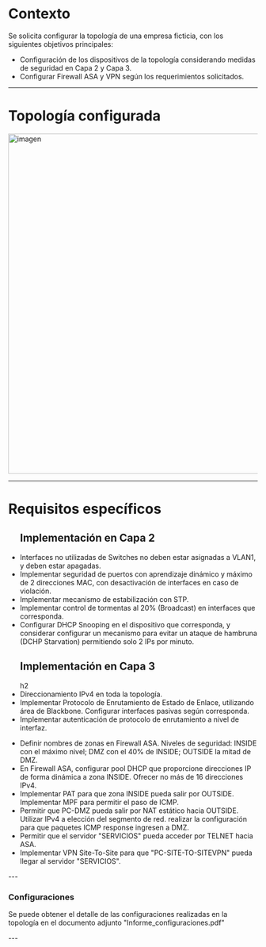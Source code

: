 ### <h1>Contexto</h1>

Se solicita configurar la topología de una empresa ficticia, con los siguientes objetivos principales:
- Configuración de los dispositivos de la topología considerando medidas de seguridad en Capa 2 y Capa 3.
- Configurar Firewall ASA y VPN según los requerimientos solicitados.
---

### <h1>Topología configurada</h1>

<img width="689" height="686" alt="imagen" src="https://github.com/user-attachments/assets/c8fe285d-b70f-4a48-974d-a707c74582d7" />

---

### <h1>Requisitos específicos</h1>
<p>
  <ul>
  <h2>Implementación en Capa 2</h2>
    <li>Interfaces no utilizadas de Switches no deben estar asignadas a VLAN1, y deben estar apagadas.</li>
    <li>Implementar seguridad de puertos con aprendizaje dinámico y máximo de 2 direcciones MAC, con desactivación de interfaces en caso de violación.</li>
    <li>Implementar mecanismo de estabilización con STP.</li>
    <li>Implementar control de tormentas al 20% (Broadcast) en interfaces que corresponda.</li>
    <li>Configurar DHCP Snooping en el dispositivo que corresponda, y considerar configurar un mecanismo para evitar un ataque de hambruna (DCHP Starvation) permitiendo solo 2 IPs por minuto.</li>
  </ul>

  <ul>
  <h2>Implementación en Capa 3</h2>h2
    <li>Direccionamiento IPv4 en toda la topología.</li>
    <li>Implementar Protocolo de Enrutamiento de Estado de Enlace, utilizando área de Blackbone. Configurar interfaces pasivas según corresponda.</li>
    <li>Implementar autenticación de protocolo de enrutamiento a nivel de interfaz.</li>
  </ul>

  <ul>
    <li>Definir nombres de zonas en Firewall ASA. Niveles de seguridad: INSIDE con el máximo nivel; DMZ con el 40% de INSIDE; OUTSIDE la mitad de DMZ.</li>
    <li>En Firewall ASA, configurar pool DHCP que proporcione direcciones IP de forma dinámica a zona INSIDE. Ofrecer no más de 16 direcciones IPv4.</li>
    <li>Implementar PAT para que zona INSIDE pueda salir por OUTSIDE. Implementar MPF para permitir el paso de ICMP.</li>
    <li>Permitir que PC-DMZ pueda salir por NAT estático hacia OUTSIDE. Utilizar IPv4 a elección del segmento de red. realizar la configuración para que paquetes ICMP response ingresen a DMZ.</li>
    <li>Permitir que el servidor "SERVICIOS" pueda acceder por TELNET hacia ASA.</li>
    <li>Implementar VPN Site-To-Site para que "PC-SITE-TO-SITEVPN" pueda llegar al servidor "SERVICIOS".</li>
  </ul>
</p>
---

### Configuraciones

<p> Se puede obtener el detalle de las configuraciones realizadas en la topología en el documento adjunto "Informe_configuraciones.pdf" </p>
---
